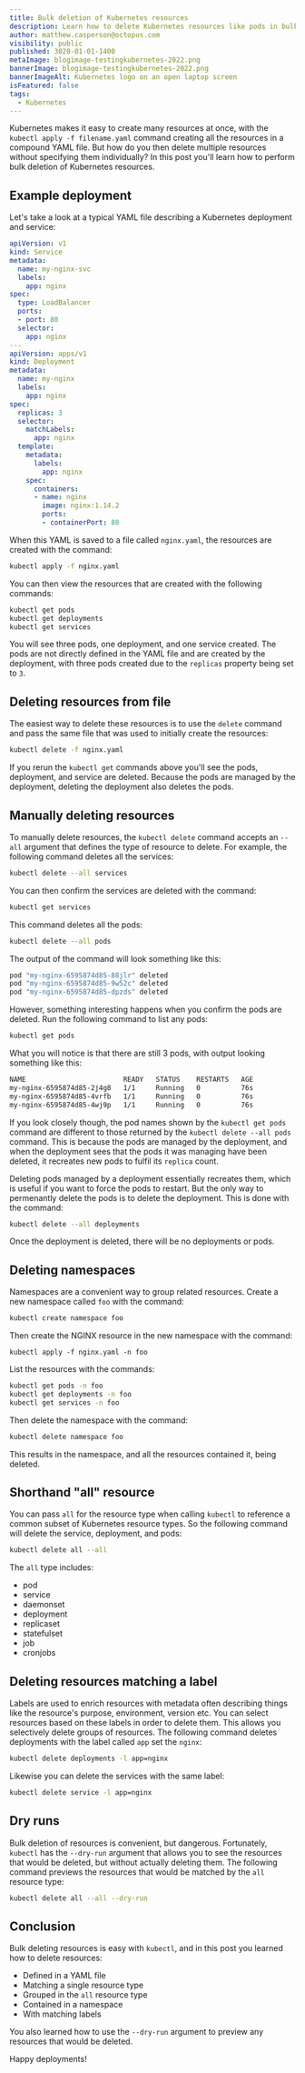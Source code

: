 ```yaml
---
title: Bulk deletion of Kubernetes resources
description: Learn how to delete Kubernetes resources like pods in bulk.
author: matthew.casperson@octopus.com
visibility: public
published: 3020-01-01-1400
metaImage: blogimage-testingkubernetes-2022.png
bannerImage: blogimage-testingkubernetes-2022.png
bannerImageAlt: Kubernetes logo on an open laptop screen
isFeatured: false
tags: 
  - Kubernetes
---
```


Kubernetes makes it easy to create many resources at once, with the `kubectl apply -f filename.yaml` command creating all the resources in a compound YAML file. But how do you then delete multiple resources without specifying them individually? In this post you'll learn how to perform bulk deletion of Kubernetes resources.

## Example deployment

Let's take a look at a typical YAML file describing a Kubernetes deployment and service:

```yaml
apiVersion: v1
kind: Service
metadata:
  name: my-nginx-svc
  labels:
    app: nginx
spec:
  type: LoadBalancer
  ports:
  - port: 80
  selector:
    app: nginx
---
apiVersion: apps/v1
kind: Deployment
metadata:
  name: my-nginx
  labels:
    app: nginx
spec:
  replicas: 3
  selector:
    matchLabels:
      app: nginx
  template:
    metadata:
      labels:
        app: nginx
    spec:
      containers:
      - name: nginx
        image: nginx:1.14.2
        ports:
        - containerPort: 80
```

When this YAML is saved to a file called `nginx.yaml`, the resources are created with the command:

```bash
kubectl apply -f nginx.yaml
```

You can then view the resources that are created with the following commands:

```bash
kubectl get pods
kubectl get deployments
kubectl get services
```

You will see three pods, one deployment, and one service created. The pods are not directly defined in the YAML file and are created by the deployment, with three pods created due to the `replicas` property being set to `3`.

## Deleting resources from file

The easiest way to delete these resources is to use the `delete` command and pass the same file that was used to initially create the resources:

```bash
kubectl delete -f nginx.yaml
```

If you rerun the `kubectl get` commands above you'll see the pods, deployment, and service are deleted. Because the pods are managed by the deployment, deleting the deployment also deletes the pods.

## Manually deleting resources

To manually delete resources, the `kubectl delete` command accepts an `--all` argument that defines the type of resource to delete. For example, the following command deletes all the services:

```bash
kubectl delete --all services
```

You can then confirm the services are deleted with the command:

```bash
kubectl get services
```

This command deletes all the pods:

```bash
kubectl delete --all pods
```

The output of the command will look something like this:

```bash
pod "my-nginx-6595874d85-88jlr" deleted
pod "my-nginx-6595874d85-9w52c" deleted
pod "my-nginx-6595874d85-dpzds" deleted
```

However, something interesting happens when you confirm the pods are deleted. Run the following command to list any pods:

```bash
kubectl get pods
```

What you will notice is that there are still 3 pods, with output looking something like this:

```bash
NAME                        READY   STATUS    RESTARTS   AGE
my-nginx-6595874d85-2j4g8   1/1     Running   0          76s
my-nginx-6595874d85-4vrfb   1/1     Running   0          76s
my-nginx-6595874d85-4wj9p   1/1     Running   0          76s
```

If you look closely though, the pod names shown by the `kubectl get pods` command are different to those returned by the `kubectl delete --all pods` command. This is because the pods are managed by the deployment, and when the deployment sees that the pods it was managing have been deleted, it recreates new pods to fulfil its `replica` count.

Deleting pods managed by a deployment essentially recreates them, which is useful if you want to force the pods to restart. But the only way to permenantly delete the pods is to delete the deployment. This is done with the command:

```bash
kubectl delete --all deployments
```

Once the deployment is deleted, there will be no deployments or pods.

## Deleting namespaces

Namespaces are a convenient way to group related resources. Create a new namespace called `foo` with the command:

```bash
kubectl create namespace foo
```

Then create the NGINX resource in the new namespace with the command:

```
kubectl apply -f nginx.yaml -n foo
```

List the resources with the commands:

```bash
kubectl get pods -n foo
kubectl get deployments -n foo
kubectl get services -n foo
```

Then delete the namespace with the command:

```bash
kubectl delete namespace foo
```

This results in the namespace, and all the resources contained it, being deleted.

## Shorthand "all" resource

You can pass `all` for the resource type when calling `kubectl` to reference a common subset of Kubernetes resource types. So the following command will delete the service, deployment, and pods:

```bash
kubectl delete all --all
```

The `all` type includes:

* pod
* service
* daemonset
* deployment
* replicaset
* statefulset
* job
* cronjobs

## Deleting resources matching a label

Labels are used to enrich resources with metadata often describing things like the resource's purpose, environment, version etc. You can select resources based on these labels in order to delete them. This allows you selectively delete groups of resources. The following command deletes deployments with the label called `app` set the `nginx`:

```bash
kubectl delete deployments -l app=nginx
```

Likewise you can delete the services with the same label:

```bash
kubectl delete service -l app=nginx
```

## Dry runs

Bulk deletion of resources is convenient, but dangerous. Fortunately, `kubectl` has the `--dry-run` argument that allows you to see the resources that would be deleted, but without actually deleting them. The following command previews the resources that would be matched by the `all` resource type:

```bash
kubectl delete all --all --dry-run
```

## Conclusion

Bulk deleting resources is easy with `kubectl`, and in this post you learned how to delete resources:

* Defined in a YAML file
* Matching a single resource type
* Grouped in the `all` resource type
* Contained in a namespace
* With matching labels

You also learned how to use the `--dry-run` argument to preview any resources that would be deleted.

Happy deployments!